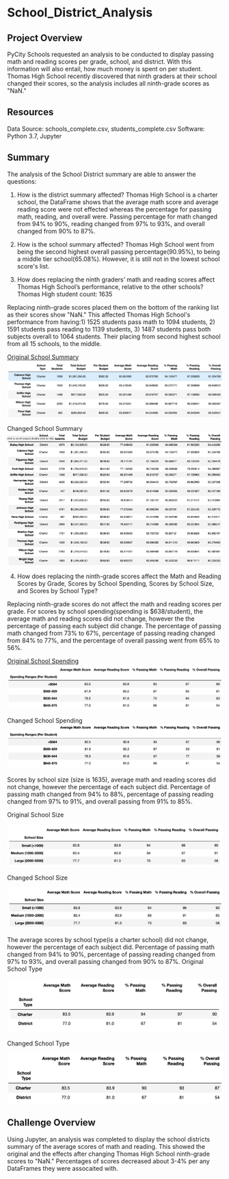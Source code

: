# School_District_Analysis

## Project Overview
PyCity Schools requested an analysis to be conducted to display passing math and reading scores per grade, school, and district.  With this information will also entail, how much money is spent on per student.  Thomas High School recently discovered that ninth graders at their school changed their scores, so the analysis includes all ninth-grade scores as "NaN."
 
## Resources
Data Source: schools_complete.csv, students_complete.csv
Software: Python 3.7, Jupyter

## Summary
The analysis of the School District summary are able to answer the questions:

1) How is the district summary affected?
Thomas High School is a charter school, the DataFrame shows that the average math score and average reading score were not effected whereas the percentage for passing math, reading, and overall were.  Passing percentage for math changed from 94% to 90%, reading changed from 97% to 93%, and overall changed from 90% to 87%.


2) How is the school summary affected?
Thomas High School went from being the second highest overall passing percentage(90.95%), to being a middle tier school(65.08%).  However, it is still not in the lowest school score's list.   

3) How does replacing the ninth graders’ math and reading scores affect Thomas High School’s performance, relative to the other schools?
Thomas High student count: 1635

Replacing ninth-grade scores placed them on the bottom of the ranking list as their scores show "NaN." This affected Thomas High School's performance from having:1)  1525 students pass math to 1094 students, 2) 1591 students pass reading to 1139 students, 3) 1487 students pass both subjects overall to 1064 students.  Their placing from second highest school from all 15 schools, to the middle.

<u>Original School Summary</u>
<img width=“500” alt=“” src="https://github.com/estherhk/School_District_Analysis/blob/master/Images/Oschoolsum.png">

Changed School Summary
<img width=“500” alt=“” src="https://github.com/estherhk/School_District_Analysis/blob/master/Images/Cschoolsum.png">

4) How does replacing the ninth-grade scores affect the Math and Reading Scores by Grade, Scores by School Spending, Scores by School Size, and Scores by School Type? 

Replacing ninth-grade scores do not affect the math and reading scores per grade.  For scores by school spending(spending is $638/student), the average math and reading scores did not change, however the the percentage of passing each subject did change.  The percentage of passing math changed from 73% to 67%, percentage of passing reading changed from 84% to 77%, and the percentage of overall passing went from 65% to 56%. 

<u>Original School Spending</u>
<img width=“500” alt=“” src="https://github.com/estherhk/School_District_Analysis/blob/master/Images/Ostudentspend.png">

Changed School Spending
<img width=“500” alt=“” src="https://github.com/estherhk/School_District_Analysis/blob/master/Images/Cstudentspend.png">

Scores by school size (size is 1635), average math and reading scores did not change, however the percentage of each subject did.  Percentage of passing math changed from 94% to 88%, percentage of passing reading changed from 97% to 91%, and overall passing from 91% to 85%.  

Original School Size

<img width=“500” alt=“” src="https://github.com/estherhk/School_District_Analysis/blob/master/Images/Oschoolsize.png">

Changed School Size

<img width=“500” alt=“” src="https://github.com/estherhk/School_District_Analysis/blob/master/Images/Cschoolsize.png">

The average scores by school type(is a charter school) did not change, however the percentage of each subject did.  Percentage of passing math changed from 94% to 90%, percentage of passing reading changed from 97% to 93%, and overall passing changed from 90% to 87%. 
Original School Type

<img width=“500” alt=“” src="https://github.com/estherhk/School_District_Analysis/blob/master/Images/Oschooldistrict.png">

Changed School Type

<img width=“500” alt=“” src="https://github.com/estherhk/School_District_Analysis/blob/master/Images/Cschooldistrict.png">

## Challenge Overview
Using Jupyter, an analysis was completed to display the school districts summary of the average scores of math and reading.  This showed the original and the effects after changing Thomas High School ninth-grade scores to "NaN."  Percentages of scores decreased about 3-4% per any DataFrames they were assocaited with.

